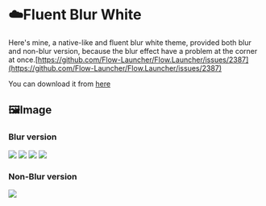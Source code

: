 # ☁️Fluent Blur White
Here's mine, a native-like and fluent blur white theme, provided both blur and non-blur version, because the blur effect have a problem at the corner at once.[https://github.com/Flow-Launcher/Flow.Launcher/issues/2387](https://github.com/Flow-Launcher/Flow.Launcher/issues/2387)

You can download it from [here](https://github.com/Arcticn/FluentBlurWhite.flow) 

## 🖼️Image
### Blur version
![](https://p.inari.site/usr/876/6687be7ab59a8.png)
![](https://p.inari.site/usr/876/6687be965a25f.png)
![](https://p.inari.site/usr/876/6687bf7210eaa.png)
![](https://p.inari.site/usr/876/6687c341bd0d7.png)

### Non-Blur version
![](https://p.inari.site/usr/876/6687c46693d78.png)

